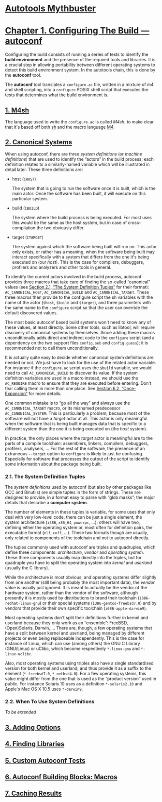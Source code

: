 # [Autotools Mythbuster](https://autotools.io/index.html)

# [Chapter 1. Configuring The Build — autoconf](https://autotools.io/autoconf/index.html)

Configuring the build consists of running a series of tests to identify the **build environment** and the presence of the required tools and libraries. It is a crucial step in allowing portability between different operating systems to detect this build environment system. In the autotools chain, this is done by the **autoconf** tool.

The **autoconf** tool translates a `configure.ac` file, written in a mixture of m4 and shell scripting, into a `configure` POSIX shell script that executes the tests that determines what the build environment is.



## [1. M4sh](https://autotools.io/autoconf/m4sh.html)

The language used to write the `configure.ac` is called *M4sh*, to make clear that it's based off both [sh](https://en.wikipedia.org/wiki/Unix_shell) and the macro language [M4](https://www.gnu.org/software/m4/).

## [2. Canonical Systems](https://autotools.io/autoconf/canonical.html)

When using autoconf, there are three *system definitions* (or *machine definitions*) that are used to identify the “actors” in the build process; each definition relates to a similarly-named variable which will be illustrated in detail later. These three definitions are:

- host (`CHOST`)

  The system that is going to run the software once it is built, which is the main actor. Once the software has been built, it will execute on this particular system.

- build (`CBUILD`)

  The system where the build process is being executed. For most uses this would be the same as the host system, but in case of cross-compilation the two obviously differ.

- target (`CTARGET`)

  The system against which the software being built will run on. This actor only exists, or rather has a meaning, when the software being built may interact specifically with a system that differs from the one it's being executed on (our *host*). This is the case for compilers, debuggers, profilers and analyzers and other tools in general.

To identify the current actors involved in the build process, autoconf provides three macros that take care of finding the so-called “canonical” values (see [Section 2.1, “The System Definition Tuples”](https://autotools.io/autoconf/canonical.html#autoconf.canonical.tuples) for their format): `AC_CANONICAL_HOST`, `AC_CANONICAL_BUILD` and `AC_CANONICAL_TARGET`. These three macros then provide to the configure script the sh variables with the name of the actor (`$host`, `$build` and `$target`), and three parameters with the same name to the `configure` script so that the user can override the default discovered values.

The most basic autoconf based build systems won't need to know any of these values, at least directly. Some other tools, such as libtool, will require discovery of canonical systems by themselves. Since adding these macros unconditionally adds direct and indirect code to the `configure` script (and a dependency on the two support files `config.sub` and `config.guess`); it is recommended not to call them unconditionally.

It is actually quite easy to decide whether canonical system definitions are needed or not. We just have to look for the use of the related actor variable. For instance if the `configure.ac` script uses the `$build` variable, we would need to call `AC_CANONICAL_BUILD` to discover its value. If the system definition variables are used in a macro instead, we should use the `AC_REQUIRE` macro to ensure that they are executed before entering. Don't fear calling them in more than one place. See [Section 6.2, “Once-Expansion”](https://autotools.io/autoconf/macros.html#autoconf.macros.once) for more details.

One common mistake is to “go all the way” and always use the `AC_CANONICAL_TARGET` macro, or its misnamed predecessor `AC_CANONICAL_SYSTEM`. This is particularly a problem; because most of the software will not have a *target* actor at all. This actor is only meaningful when the software that is being built manages data that is specific to a different system than the one it is being executed on (the *host* system).

In practice, the only places where the *target* actor is meaningful are to the parts of a compile toolchain: assemblers, linkers, compilers, debuggers, profilers, analysers, … For the rest of the software, the presence of an extraneous `--target` option to `configure` is likely to just be confusing. Especially for software that processes the output of the script to identify some information about the package being built.

### 2.1. The System Definition Tuples

The *system definitions* used by autoconf (but also by other packages like GCC and Binutils) are simple tuples in the form of strings. These are designed to provide, in a format easy to parse with “glob masks”; the major details that describe a **computer system**.

The number of elements in these tuples is variable, for some uses that only deal with very low-level code, there can be just a single element, the system architecture (`i386`, `x86_64`, `powerpc`, …); others will have two, defining either the operating system or, most often for definition pairs, the executable format (`elf`, `coff`, …). These two formats though are usually, only related to components of the toolchain and not to autoconf directly.

The tuples commonly used with autoconf are triples and quadruples, which define three components: *architecture*, *vendor* and *operating system*. These three components usually map directly into the triples, but for quadruple you have to split the operating system into *kernel* and *userland* (usually the C library).

While the architecture is most obvious; and operating systems differ slightly from one another (still being probably the most important data), the *vendor* value is usually just ignored. It is meant to actually be the vendor of the hardware system, rather than the vendor of the software, although presently it is mostly used by distributions to brand their toolchain (`i386-redhat-linux-gnu`) or their special systems (`i386-gentoo-freebsd7.0`) and by vendors that provide their own specific toolchain (`i686-apple-darwin9`).

Most operating systems don't split their definitions further in kernel and userland because they only work as an “ensemble”: FreeBSD, (Open)Solaris, Darwin, … There are, though, a few operating systems that have a split between kernel and userland, being managed by different projects or even being replaceable independently. This is the case for instance of Linux, which can use (among others) the GNU C Library (GNU/Linux) or uClibc, which become respectively `*-linux-gnu` and `*-linux-uclibc`.

Also, most operating systems using triples also have a single standardised version for both kernel and userland, and thus provide it as a suffix to the element (`*-freebsd7.0`, `*-netbsd4.0`). For a few operating systems, this value might differ from the one that is used as the “product version” used in public. For instance Solaris 10 uses as a definition `*-solaris2.10` and Apple's Mac OS X 10.5 uses `*-darwin9`.

### 2.2. When To Use System Definitions

*To be extended*

## [3. Adding Options](https://autotools.io/autoconf/arguments.html)

## [4. Finding Libraries](https://autotools.io/autoconf/finding.html)

## [5. Custom Autoconf Tests](https://autotools.io/autoconf/custom-tests.html)

## [6. Autoconf Building Blocks: Macros](https://autotools.io/autoconf/macros.html)

## [7. Caching Results](https://autotools.io/autoconf/caching.html)





